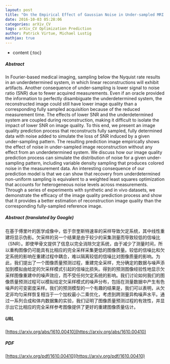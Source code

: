 ```yaml
---
layout: post
title: "On the Empirical Effect of Gaussian Noise in Under-sampled MRI Reconstruction"
date: 2016-10-03 05:28:06
categories: arXiv_CV
tags: arXiv_CV Optimization Prediction
author: Patrick Virtue, Michael Lustig
mathjax: true
---
```


* content
{:toc}

##### Abstract
In Fourier-based medical imaging, sampling below the Nyquist rate results in an underdetermined system, in which linear reconstructions will exhibit artifacts. Another consequence of under-sampling is lower signal to noise ratio (SNR) due to fewer acquired measurements. Even if an oracle provided the information to perfectly disambiguate the underdetermined system, the reconstructed image could still have lower image quality than a corresponding fully sampled acquisition because of the reduced measurement time. The effects of lower SNR and the underdetermined system are coupled during reconstruction, making it difficult to isolate the impact of lower SNR on image quality. To this end, we present an image quality prediction process that reconstructs fully sampled, fully determined data with noise added to simulate the loss of SNR induced by a given under-sampling pattern. The resulting prediction image empirically shows the effect of noise in under-sampled image reconstruction without any effect from an underdetermined system. We discuss how our image quality prediction process can simulate the distribution of noise for a given under-sampling pattern, including variable density sampling that produces colored noise in the measurement data. An interesting consequence of our prediction model is that we can show that recovery from underdetermined non-uniform sampling is equivalent to a weighted least squares optimization that accounts for heterogeneous noise levels across measurements. Through a series of experiments with synthetic and in vivo datasets, we demonstrate the efficacy of the image quality prediction process and show that it provides a better estimation of reconstruction image quality than the corresponding fully-sampled reference image.

##### Abstract (translated by Google)
在基于傅里叶的医学成像中，低于奈奎斯特速率的采样导致欠定系统，其中线性重建将显示伪影。欠采样的另一个结果是由于较少的采集测量而导致较低的信噪比（SNR）。即使甲骨文提供了信息以完全消除欠定系统，由于减少了测量时间，所以重构图像仍可能具有比相应的完全采样采集更低的图像质量。较低的信噪比和欠定系统的影响在重建过程中耦合，难以隔离较低的信噪比对图像质量的影响。为此，我们提出了一个图像质量预测过程，重建完全采样，充分确定的数据与噪声添加到模拟由给定的欠采样模式引起的信噪比损失。得到的预测图像经验性地显示欠采样图像重建中的噪声效应，而不受任何欠定系统的影响。我们讨论如何我们的图像质量预测过程可以模拟给定欠采样模式的噪声分布，包括在测量数据中产生有色噪声的可变密度采样。我们的预测模型的一个有趣的结果是，我们可以表明，从欠定非均匀采样恢复相当于一个加权最小二乘优化，考虑到跨测量异构噪声水平。通过一系列合成和体内数据集的实验，我们证明了图像质量预测过程的有效性，并显示出它比相应的完全采样参考图像提供了更好的重建图像质量估计。

##### URL
[https://arxiv.org/abs/1610.00410](https://arxiv.org/abs/1610.00410)

##### PDF
[https://arxiv.org/pdf/1610.00410](https://arxiv.org/pdf/1610.00410)

